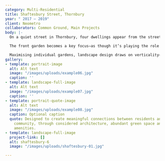 ```yaml
---
category: Multi-Residential
title: Shaftesbury Street, Thornbury
year: " 2017 — 2019"
client: Neometro
collaborators: Common Ground, Main Projects
body: |-
  On a quiet street in Thornbury, four dwellings appear from the streetscape as one home—subverting the vernacular of a multi-residential development.

  The front garden becomes a key focus—as though it’s playing the role the backyard usually would, with its generous sense of space.

  Maximising individual gardens, landscape design draws on verticality—with _Parthonicissus_ combining with the high timber pergolas, to create a composition with new and existing trees.
gallery:
- template: portrait-image
  alt: Alt text
  image: "/images/uploads/example06.jpg"
  caption: ''
- template: landscape-full-image
  alt: Alt text
  image: "/images/uploads/example07.jpg"
  caption: ''
- template: portrait-quote-image
  alt: Alt text
  image: "/images/uploads/example08.jpg"
  caption: Optional caption
  quote: Designed to create meaningful connections between residents and the local
    community, through considered architecture, abundant green space and thoughtful
    amenities.
- template: landscape-full-image
  project-link: []
  alt: shaftesbury-6
  image: "/images/uploads/shaftesbury-01.jpg"

---
```

